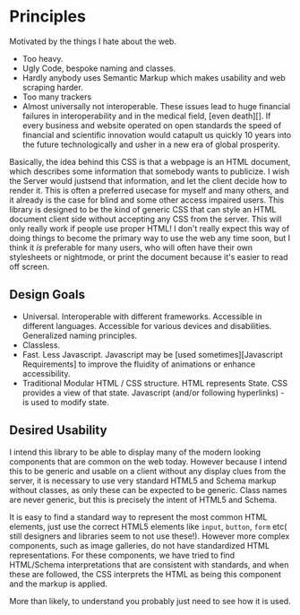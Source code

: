 # Principles

Motivated by the things I hate about the web.

- Too heavy.
- Ugly Code, bespoke naming and classes.
- Hardly anybody uses Semantic Markup which makes usability and web scraping harder. 
- Too many trackers
- Almost universally not interoperable. These issues lead to huge financial failures in interoperability and in the medical field, [even death][]. If every business and website operated on open standards the speed of financial and scientific innovation would catapult us quickly 10 years into the future technologically and usher in a new era of global prosperity.

Basically, the idea behind this CSS is that a webpage is an HTML document, which describes some information that somebody wants to publicize. I wish the Server would justsend that information, and let the client decide how to render it. This is often a preferred usecase for myself and many others, and it already is the case for blind and some other access impaired users. This library is designed to be the kind of generic CSS that can style an HTML document client side without accepting any CSS from the server. This will only really work if people use proper HTML! I don't really expect this way of doing things to become the primary way to use the web any time soon, but I think it *is* preferable for many users, who will often have their own stylesheets or nightmode, or print the document because it's easier to read off screen.

## Design Goals

- Universal. Interoperable with different frameworks. Accessible in different languages. Accessible for various devices and disabilities. Generalized naming principles.
- Classless. 
- Fast. Less Javascript. Javascript may be [used sometimes][Javascript Requirements] to improve the fluidity of animations or enhance accessibility.
- Traditional Modular HTML / CSS structure. HTML represents State. CSS provides a view of that state. Javascript (and/or following hyperlinks) - is used to modify state.

## Desired Usability

I intend this library to be able to display many of the modern looking components that are common on the web today. However because I intend this to be generic and usable on a client without any display clues from the server, it is necessary to use very standard HTML5 and Schema markup without classes, as only these can be expected to be generic. Class names are never generic, but this is precisely the intent of HTML5 and Schema.

It is easy to find a standard way to represent the most common HTML elements, just use the correct HTML5 elements like `input`, `button`, `form` etc( still designers and libraries seem to not use these!). However more complex components, such as image galleries, do not have standardized HTML representations. For these components, we have tried to find HTML/Schema interpretations that are consistent with standards, and when these are followed, the CSS interprets the HTML as being this component and the markup is applied. 

More than likely, to understand you probably just need to see how it is used.
